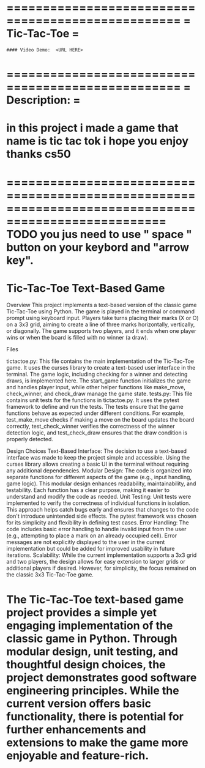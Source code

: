 ==================================================
=                 Tic-Tac-Toe                    =
==================================================


    #### Video Demo:  <URL HERE>


==================================================
=                 Description:                   =
==================================================
in this project i made a game
that name is tic tac tok i hope you enjoy
thanks cs50
==================================================

====================================================================================================
    TODO
	you jus need to use " space " button on your keybord
	and "arrow key".
====================================================================================================


Tic-Tac-Toe Text-Based Game
========================================================================================================================================================================================================
Overview
This project implements a text-based version of the classic game Tic-Tac-Toe using Python. The game is played in the terminal or command prompt using keyboard input. Players take turns placing their marks (X or O) on a 3x3 grid, aiming to create a line of three marks horizontally, vertically, or diagonally. The game supports two players, and it ends when one player wins or when the board is filled with no winner (a draw).

Files

tictactoe.py: This file contains the main implementation of the Tic-Tac-Toe game. It uses the curses library to create a text-based user interface in the terminal. The game logic, including checking for a winner and detecting draws, is implemented here. The start_game function initializes the game and handles player input, while other helper functions like make_move, check_winner, and check_draw manage the game state.
tests.py: This file contains unit tests for the functions in tictactoe.py. It uses the pytest framework to define and run the tests. The tests ensure that the game functions behave as expected under different conditions. For example, test_make_move checks if making a move on the board updates the board correctly, test_check_winner verifies the correctness of the winner detection logic, and test_check_draw ensures that the draw condition is properly detected.

Design Choices
Text-Based Interface: The decision to use a text-based interface was made to keep the project simple and accessible. Using the curses library allows creating a basic UI in the terminal without requiring any additional dependencies.
Modular Design: The code is organized into separate functions for different aspects of the game (e.g., input handling, game logic). This modular design enhances readability, maintainability, and testability. Each function has a clear purpose, making it easier to understand and modify the code as needed.
Unit Testing: Unit tests were implemented to verify the correctness of individual functions in isolation. This approach helps catch bugs early and ensures that changes to the code don't introduce unintended side effects. The pytest framework was chosen for its simplicity and flexibility in defining test cases.
Error Handling: The code includes basic error handling to handle invalid input from the user (e.g., attempting to place a mark on an already occupied cell). Error messages are not explicitly displayed to the user in the current implementation but could be added for improved usability in future iterations.
Scalability: While the current implementation supports a 3x3 grid and two players, the design allows for easy extension to larger grids or additional players if desired. However, for simplicity, the focus remained on the classic 3x3 Tic-Tac-Toe game.

The Tic-Tac-Toe text-based game project provides a simple yet engaging implementation of the classic game in Python. Through modular design, unit testing, and thoughtful design choices, the project demonstrates good software engineering principles. While the current version offers basic functionality, there is potential for further enhancements and extensions to make the game more enjoyable and feature-rich.
========================================================================================================================================================================================================